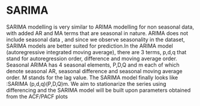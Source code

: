 # SARIMA
SARIMA modelling is very similar to ARIMA modelling for non seasonal data, with added AR and MA terms that are seasonal in nature. ARIMA does not include seasonal data , and since we observe seasonality in the dataset, SARIMA models are better suited for prediction.In the ARIMA model (autoregressive integrated moving average), there are 3 terms, p,d,q that stand for autoregression order, difference and moving average order. Seasonal ARIMA has 4 seasonal elements, P,D,Q and m each of which denote seasonal AR, seasonal difference and seasonal moving average order. M stands for the lag value. The SARIMA model finally looks like :SARIMA (p,d,q)(P,D,Q)m. We aim to stationarize the series using differencing and the SARIMA model will be built upon parameters obtained from the ACF/PACF plots
